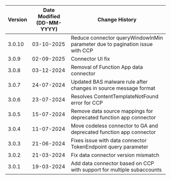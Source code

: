 | **Version** | **Date Modified (DD-MM-YYYY)** | **Change History**                                                  |
|-------------|--------------------------------|---------------------------------------------------------------------|
| 3.0.10      | 03-10-2025                     |Reduce connector queryWindowInMin parameter due to pagination issue with CCP|
| 3.0.9       | 02-09-2025                     |Connector UI fix|
| 3.0.8       | 03-12-2024                     |Removal of Function App data connector|
| 3.0.7       | 24-07-2024                     |Updated BAS malware rule after changes in source message format|
| 3.0.6       | 23-07-2024                     |Resolves ContentTemplateNotFound error for CCP|
| 3.0.5       | 15-07-2024                     |Remove data source mappings for deprecated function app connector|
| 3.0.4       | 11-07-2024                     |Move codeless connector to GA and deprecated function app connector|
| 3.0.3       | 21-06-2024                     |Fixes issue with data connector TokenEndpoint query parameter|
| 3.0.2       | 21-03-2024                     |Fix data connector version mismatch|
| 3.0.1       | 19-03-2024                     |Add data connector based on CCP with support for multiple subaccounts|
